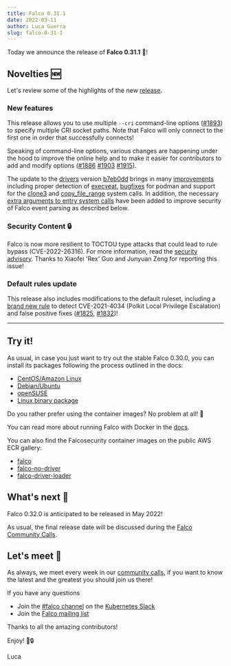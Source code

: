 ```yaml
---
title: Falco 0.31.1
date: 2022-03-11
author: Luca Guerra
slug: falco-0-31-1
---
```


Today we announce the release of **Falco 0.31.1** 🦅!

## Novelties 🆕

Let's review some of the highlights of the new [release](https://github.com/falcosecurity/falco/blob/master/CHANGELOG.md#v0311).

### New features

This release allows you to use multiple `--cri` command-line options ([#1893](https://github.com/falcosecurity/falco/pull/1893)) to specify multiple CRI socket paths. Note that Falco will only connect to the first one in order that successfully connects!

Speaking of command-line options, various changes are happening under the hood to improve the online help and to make it easier for contributors to add and modify options ([#1886](https://github.com/falcosecurity/falco/pull/1886) [#1903](https://github.com/falcosecurity/falco/pull/1903) [#1915](https://github.com/falcosecurity/falco/pull/1915)).

The update to the [drivers](https://github.com/falcosecurity/libs/tree/master/driver) version [b7eb0dd](https://github.com/falcosecurity/libs/tree/b7eb0dd65226a8dc254d228c8d950d07bf3521d2) brings in many [improvements](https://github.com/falcosecurity/libs/compare/319368f1ad778691164d33d59945e00c5752cd27...b7eb0dd65226a8dc254d228c8d950d07bf3521d2) including proper detection of [execveat](https://github.com/falcosecurity/libs/pull/204), [bugfixes](https://github.com/falcosecurity/libs/pull/236) for podman and support for the [clone3](https://github.com/falcosecurity/libs/pull/129) and [copy_file_range](https://github.com/falcosecurity/libs/pull/143) system calls. In addition, the necessary [extra arguments to entry system calls](https://github.com/falcosecurity/libs/pull/235) have been added to improve security of Falco event parsing as described below.

### Security Content 🔒

Falco is now more resilient to TOCTOU type attacks that could lead to rule bypass (CVE-2022-26316). For more information, read the [security advisory](https://github.com/falcosecurity/falco/security/advisories/GHSA-6v9j-2vm2-ghf7). Thanks to Xiaofei 'Rex' Guo and Junyuan Zeng for reporting this issue!

### Default rules update

This release also includes modifications to the default ruleset, including a [brand new rule](https://github.com/falcosecurity/falco/pull/1877) to detect CVE-2021-4034 (Polkit Local Privilege Escalation) and false positive fixes ([#1825](https://github.com/falcosecurity/falco/pull/1825), [#1832](https://github.com/falcosecurity/falco/pull/1832))!

---

## Try it!

As usual, in case you just want to try out the stable Falco 0.30.0, you can install its packages following the process outlined in the docs:

- [CentOS/Amazon Linux](https://falco.org/docs/getting-started/installation/#centos-rhel)
- [Debian/Ubuntu](https://falco.org/docs/getting-started/installation/#debian)
- [openSUSE](https://falco.org/docs/getting-started/installation/#suse)
- [Linux binary package](https://falco.org/docs/getting-started/installation/#linux-binary)

Do you rather prefer using the container images? No problem at all! 🐳

You can read more about running Falco with Docker in the [docs](https://falco.org/docs/getting-started/running/#docker).

You can also find the Falcosecurity container images on the public AWS ECR gallery:

- [falco](https://gallery.ecr.aws/falcosecurity/falco)
- [falco-no-driver](https://gallery.ecr.aws/falcosecurity/falco-no-driver)
- [falco-driver-loader](https://gallery.ecr.aws/falcosecurity/falco-driver-loader)

## What's next 🔮

Falco 0.32.0 is anticipated to be released in May 2022!

As usual, the final release date will be discussed during the [Falco Community Calls](https://github.com/falcosecurity/community).

## Let's meet 🤝

As always, we meet every week in our [community calls](https://github.com/falcosecurity/community),
if you want to know the latest and the greatest you should join us there!

If you have any questions

- Join the [#falco channel](https://kubernetes.slack.com/messages/falco) on the [Kubernetes Slack](https://slack.k8s.io)
- Join the [Falco mailing list](https://lists.cncf.io/g/cncf-falco-dev)

Thanks to all the amazing contributors!

Enjoy! 🎉🔒

Luca
